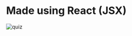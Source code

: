 # Made using React (JSX)

![quiz](https://user-images.githubusercontent.com/90704273/160578008-a51c9e2a-a55e-4e8f-b468-1670b367b1e3.png)
